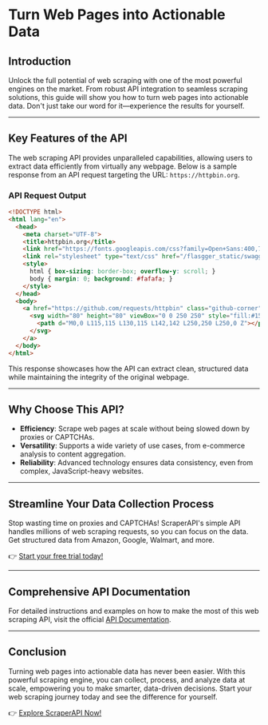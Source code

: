 
# Turn Web Pages into Actionable Data

## Introduction

Unlock the full potential of web scraping with one of the most powerful engines on the market. From robust API integration to seamless scraping solutions, this guide will show you how to turn web pages into actionable data. Don't just take our word for it—experience the results for yourself.

---

## Key Features of the API

The web scraping API provides unparalleled capabilities, allowing users to extract data efficiently from virtually any webpage. Below is a sample response from an API request targeting the URL: `https://httpbin.org`.

### API Request Output

```html
<!DOCTYPE html>
<html lang="en">
  <head>
    <meta charset="UTF-8">
    <title>httpbin.org</title>
    <link href="https://fonts.googleapis.com/css?family=Open+Sans:400,700|Source+Code+Pro:300,600|Titillium+Web:400,600,700" rel="stylesheet">
    <link rel="stylesheet" type="text/css" href="/flasgger_static/swagger-ui.css">
    <style>
      html { box-sizing: border-box; overflow-y: scroll; }
      body { margin: 0; background: #fafafa; }
    </style>
  </head>
  <body>
    <a href="https://github.com/requests/httpbin" class="github-corner" aria-label="View source on Github">
      <svg width="80" height="80" viewBox="0 0 250 250" style="fill:#151513; color:#fff; position: absolute; top: 0; border: 0; right: 0;" aria-hidden="true">
        <path d="M0,0 L115,115 L130,115 L142,142 L250,250 L250,0 Z"></path>
      </svg>
    </a>
  </body>
</html>
```

This response showcases how the API can extract clean, structured data while maintaining the integrity of the original webpage.

---

## Why Choose This API?

- **Efficiency**: Scrape web pages at scale without being slowed down by proxies or CAPTCHAs.
- **Versatility**: Supports a wide variety of use cases, from e-commerce analysis to content aggregation.
- **Reliability**: Advanced technology ensures data consistency, even from complex, JavaScript-heavy websites.

---

## Streamline Your Data Collection Process

Stop wasting time on proxies and CAPTCHAs! ScraperAPI's simple API handles millions of web scraping requests, so you can focus on the data. Get structured data from Amazon, Google, Walmart, and more.

👉 [Start your free trial today!](https://bit.ly/Scraperapi)

---

## Comprehensive API Documentation

For detailed instructions and examples on how to make the most of this web scraping API, visit the official [API Documentation](https://bit.ly/Scraperapi).

---

## Conclusion

Turning web pages into actionable data has never been easier. With this powerful scraping engine, you can collect, process, and analyze data at scale, empowering you to make smarter, data-driven decisions. Start your web scraping journey today and see the difference for yourself.

👉 [Explore ScraperAPI Now!](https://bit.ly/Scraperapi)
